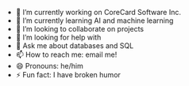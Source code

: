 <blockquote class="imgur-embed-pub" lang="en" data-id="a/shVYl9y" data-context="false" ><a href="//imgur.com/a/shVYl9y"></a></blockquote><script async src="//s.imgur.com/min/embed.js" charset="utf-8"></script>


- 🔭 I’m currently working on CoreCard Software Inc.
- 🌱 I’m currently learning AI and machine learning
- 👯 I’m looking to collaborate on projects
- 🤔 I’m looking for help with 
- 💬 Ask me about databases and SQL
- 📫 How to reach me: email me!
- 😄 Pronouns: he/him
- ⚡ Fun fact: I have broken humor
